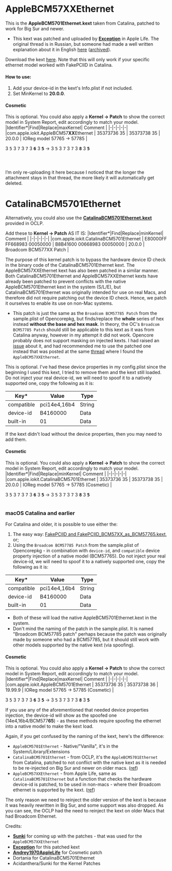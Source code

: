 # AppleBCM57XXEthernet
This is the **AppleBCM5701Ethernet.kext** taken from Catalina, patched to work for Big Sur and newer.
* This kext was patched and uploaded by **[Exception](https://www.applelife.ru/threads/patching-applebcm5701ethernet-kext.27866/page-8#post-930901)** in Apple Life. The original thread is in Russian, but someone had made a well written explanation about it in English [here](https://www.applelife.ru/threads/patching-applebcm5701ethernet-kext.27866/page-9#post-1031837) ([archived](https://web.archive.org/web/20240407122311/https://www.applelife.ru/threads/patching-applebcm5701ethernet-kext.27866/page-9#post-1031837)). 

Download the kext [here](https://github.com/unitedastronomer/AppleBCM57XXEthernet/releases/tag/Kext1). Note that this will only work if your specific ethernet model worked with FakePCIID in Catalina.

#### How to use: 
1. Add your device-id in the kext's Info.plist if not included. <br>
2. Set MinKernel to **20.0.0**. <br>

#### Cosmetic
This is optional. You could also apply a **Kernel -> Patch** to show the correct model in System Report, edit accordingly to match your model.
|Identifier*|Find|Replace|maxKernel| Comment |
|-|-|-|-|-|
|com.apple.iokit.AppleBCM57**XX**Ethernet | 35373736 35 | 35373738 35 | 20.0.0 | IOReg model 57765 -> 57785 |

3 <kbd>5</kbd> 3 <kbd>7</kbd> 3 <kbd>7</kbd> 3 <kbd>**6**</kbd> 3 <kbd>**5**</kbd> -> 3 <kbd>5</kbd> 3 <kbd>7</kbd> 3 <kbd>7</kbd> 3 <kbd>**8**</kbd> 3 <kbd>**5**</kbd>

# 
<br>
I’m only re-uploading it here because I noticed that the longer the attachment stays in that thread, the more likely it will automatically get deleted.

# CatalinaBCM5701Ethernet
Alternatively, you could also use the [**CatalinaBCM5701Ethernet.kext**](https://github.com/dortania/OpenCore-Legacy-Patcher/tree/main/payloads/Kexts/Ethernet) provided in OCLP.

Add these to **Kernel -> Patch** AS IT IS:
|Identifier*|Find|Replace|minKernel| Comment |
|-|-|-|-|-|
|com.apple.iokit.CatalinaBCM5701Ethernet | E80000FF FF668983 00050000 | B8B41600 00668983 00050000 | 20.0.0 | Broadcom BCM577XX Patch |

The purpose of this kernel patch is to bypass the hardware device ID check in the binary code of the CatalinaBCM5701Ethernet kext. The AppleBCM57XXEthernet kext has also been patched in a similar manner. Both CatalinaBCM5701Ethernet and AppleBCM57XXEthernet kexts have already been patched to prevent conflicts with the native AppleBCM5701Ethernet kext in the system (S/L/E), but CatalinaBCM5701Ethernet was originally intended for use on real Macs, and therefore did not require patching out the device ID check. Hence, we patch it ourselves to enable its use on non-Mac systems.
  
* This patch is just the same as the `Broadcom BCM57785 Patch` from the sample.plist of Opencorepkg, but finds/replace the **whole** series of hex instead **without the base and hex mask**. In theory, the OC's `Broadcom BCM57785 Patch` should still be applicable to this kext as it was from Catalina anyway, however in my attempt it did not work. Opencore probably does not support masking on injected kexts. I had raised an [issue](https://www.github.com/acidanthera/bugtracker/issues/2394#issuecomment-2042591242) about it, and had recommended me to use the patched one instead that was posted at the same [thread](https://applelife.ru/threads/patching-applebcm5701ethernet-kext.27866/page-8#post-930901) where I found the `AppleBCM57XXEthernet`.


This is optional. I've had these device properties in my config.plist since the beginning I used this kext, I tried to remove them and the kext still loaded.  Do not inject your real device-id, we will need to spoof it to a natively supported one, copy the following as it is:

|Key*|Value|Type|
|-|-|-|
|compatible |pci14e4,16b4 |String |
|device-id|B4160000|Data|
|built-in|01|Data|

If the kext didn't load without the device properties, then you may need to add them.

#### Cosmetic
This is optional. You could also apply a **Kernel -> Patch** to show the correct model in System Report, edit accordingly to match your model.
|Identifier*|Find|Replace|minKernel| Comment |
|-|-|-|-|-|
|com.apple.iokit.CatalinaBCM5701Ethernet | 35373736 35 | 35373738 35 | 20.0.0 | IOReg model 57765 -> 57785 (Cosmetic) |

3 <kbd>5</kbd> 3 <kbd>7</kbd> 3 <kbd>7</kbd> 3 <kbd>**6**</kbd> 3 <kbd>**5**</kbd> -> 3 <kbd>5</kbd> 3 <kbd>7</kbd> 3 <kbd>7</kbd> 3 <kbd>**8**</kbd> 3 <kbd>**5**</kbd>

#
### macOS Catalina and earlier
For Catalina and older, it is possible to use either the: <Br>
1.  The easy way: [FakePCIID and FakePCIID_BCM57XX_as_BCM57765.kext](https://github.com/RehabMan/OS-X-Fake-PCI-ID), or;
2.  Using the `Broadcom BCM57785 Patch` from the sample.plist of Opencorepkg - in combination with `device-id`, and `compatible` device property injection of a native model (BCM57765). Do not inject your real device-id, we will need to spoof it to a natively supported one, copy the following as it is:
    
|Key*|Value|Type|
|-|-|-|
|compatible |pci14e4,16b4 |String |
|device-id|B4160000|Data|
|built-in|01|Data|

* Both of these will load the native AppleBCM5701Ethernet.kext in the system. 
* Don't mind the naming of the patch in the sample.plist. It is named "Broadcom BCM57785 patch" perhaps because the patch was originally made by someone who had a BCM57785, but it should still work with other models supported by the native kext (via spoofing).

#### Cosmetic
This is optional. You could also apply a **Kernel -> Patch** to show the correct model in System Report, edit accordingly to match your model.
|Identifier*|Find|Replace|maxKernel| Comment |
|-|-|-|-|-|
|com.apple.iokit.AppleBCM5701Ethernet | 35373736 35 | 35373738 36 | 19.99.9 | IOReg model 57765 -> 57785 (Cosmetic) |

3 <kbd>5</kbd> 3 <kbd>7</kbd> 3 <kbd>7</kbd> 3 <kbd>**6**</kbd> 3 <kbd>**5**</kbd> -> 3 <kbd>5</kbd> 3 <kbd>7</kbd> 3 <kbd>7</kbd> 3 <kbd>**8**</kbd> 3 <kbd>**5**</kbd>

If you use any of the aforementioned that needed device properties injection, the device-id  will show as the spoofed one (14e4,16b4/BCM577**65**) - as these methods require spoofing the ethernet into a native model to make the kext load. 

Again, if you get confused by the naming of the kext, here's the difference:
* `AppleBCM5701Ethernet` - Native/"Vanilla", it's in the System/Library/Extensions
* `CatalinaBCM5701Ethernet` - from OCLP, it's the `AppleBCM5701Ethernet` from Catalina, patched to not conflict with the native kext as it is needed to be re-injected on Big Sur and newer on older macs. ([ref](https://github.com/dortania/OpenCore-Legacy-Patcher/issues/45))
* `AppleBCM57XXEthernet` - from Apple Life, same as `CatalinaBCM5701Ethernet` but a function that checks the hardware device-id is patched, to be used in non-macs - where their Broadcom ethernet is supported by the kext. ([ref](https://www.applelife.ru/threads/patching-applebcm5701ethernet-kext.27866/page-8#post-930901))

The only reason we need to reinject the older version of the kext is because it was heavily rewritten in Big Sur, and some support was also dropped. As you can see, the OCLP had the need to reinject the kext on older Macs that had Broadcom Ethernet. 

Credits: 
- **[Sunki](https://www.applelife.ru/threads/patching-applebcm5701ethernet-kext.27866/page-8#post-930901)** for coming up with the patches - that was used for the `AppleBCM57XXEthernet`
- **[Exception](https://www.applelife.ru/threads/patching-applebcm5701ethernet-kext.27866/page-8#post-930901)** for this patched kext
- **[Andrey1970AppleLife](https://www.applelife.ru/threads/patching-applebcm5701ethernet-kext.27866/page-9#post-1031837)** for Cosmetic patch
- Dortania for CatalinaBCM5701Ethernet
- Acidanthera/Sunki for the Kernel Patches
